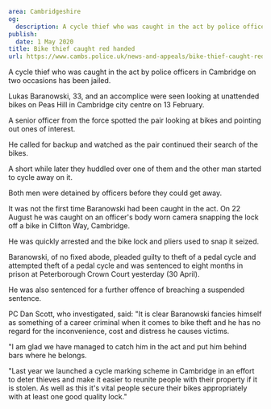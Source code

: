 ```yaml
area: Cambridgeshire
og:
  description: A cycle thief who was caught in the act by police officers in Cambridge on two occasions has been jailed.
publish:
  date: 1 May 2020
title: Bike thief caught red handed
url: https://www.cambs.police.uk/news-and-appeals/bike-thief-caught-red-handed
```

A cycle thief who was caught in the act by police officers in Cambridge on two occasions has been jailed.

Lukas Baranowski, 33, and an accomplice were seen looking at unattended bikes on Peas Hill in Cambridge city centre on 13 February.

A senior officer from the force spotted the pair looking at bikes and pointing out ones of interest.

He called for backup and watched as the pair continued their search of the bikes.

A short while later they huddled over one of them and the other man started to cycle away on it.

Both men were detained by officers before they could get away.

It was not the first time Baranowski had been caught in the act. On 22 August he was caught on an officer's body worn camera snapping the lock off a bike in Clifton Way, Cambridge.

He was quickly arrested and the bike lock and pliers used to snap it seized.

Baranowski, of no fixed abode, pleaded guilty to theft of a pedal cycle and attempted theft of a pedal cycle and was sentenced to eight months in prison at Peterborough Crown Court yesterday (30 April).

He was also sentenced for a further offence of breaching a suspended sentence.

PC Dan Scott, who investigated, said: "It is clear Baranowski fancies himself as something of a career criminal when it comes to bike theft and he has no regard for the inconvenience, cost and distress he causes victims.

"I am glad we have managed to catch him in the act and put him behind bars where he belongs.

"Last year we launched a cycle marking scheme in Cambridge in an effort to deter thieves and make it easier to reunite people with their property if it is stolen. As well as this it's vital people secure their bikes appropriately with at least one good quality lock."
